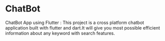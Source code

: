 # ChatBot
ChatBot App using Flutter : This project is a cross platform chatbot application built with flutter and dart.It will give you most possible efficient information about any keyword with search features.
